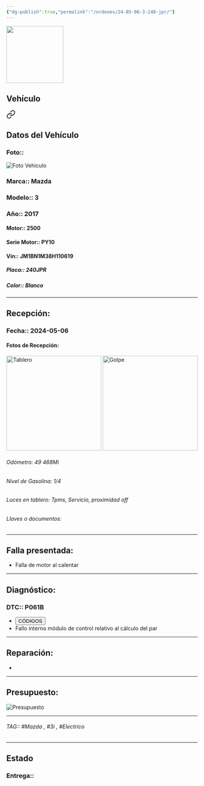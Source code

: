 ```yaml
---
{"dg-publish":true,"permalink":"/ordenes/24-05-06-3-240-jpr/"}
---
```


<img src="https://lh3.googleusercontent.com/d/137fl3TIZ0-PU8b-Pt0bsjclwHub_u78G" width="150">

## Vehículo

<div class="transclusion internal-embed is-loaded"><a class="markdown-embed-link" href="/vehiculos/mazda/3-240-jpr/#datos-del-vehiculo" aria-label="Open link"><svg xmlns="http://www.w3.org/2000/svg" width="24" height="24" viewBox="0 0 24 24" fill="none" stroke="currentColor" stroke-width="2" stroke-linecap="round" stroke-linejoin="round" class="svg-icon lucide-link"><path d="M10 13a5 5 0 0 0 7.54.54l3-3a5 5 0 0 0-7.07-7.07l-1.72 1.71"></path><path d="M14 11a5 5 0 0 0-7.54-.54l-3 3a5 5 0 0 0 7.07 7.07l1.71-1.71"></path></svg></a><div class="markdown-embed">



## Datos del Vehículo 
### Foto:: 
<img src="https://lh3.googleusercontent.com/d/1W4FdyCaN2ejdcvhasewKN_im0_7tKje7" Alt="Foto Vehiculo">

### Marca:: Mazda 
### Modelo:: 3
### Año:: 2017
#### Motor:: 2500
#### Serie Motor:: PY10
#### Vin:: JM1BN1M38H110619
##### Placa:: 240JPR
##### Color:: Blanco
---


</div></div>


## Recepción:
### Fecha:: 2024-05-06
#### Fotos de Recepción: 
<img src="https://lh3.googleusercontent.com/d/1W6J7z3kH4BaAH34XVObMELOFL-8H1BCo" width="250" Alt="Tablero">

<img src="https://lh3.googleusercontent.com/d/1W7ToBmNrv9QLehcaKH1kXVfFm5UXiTq5" width="250" Alt="Golpe">

###### Odómetro: 49 468Mi
###### Nivel de Gasolina: 1/4
###### Luces en tablero: Tpms, Servicio, proximidad off
###### Llaves o documentos: 

---

## Falla presentada:
- Falla de motor al calentar


---

## Diagnóstico:
### DTC:: P061B

- <a href="https://usait.x431.com/Home/Report/reportDetail/diagnose_record_id/aeff3126geKwnR3btZ54oGTdtZ/report_type/D/l/es/timezone/-6"><button class="btn success">CÓDIGOS</button></a>
- Fallo interno módulo de control relativo al cálculo del par

---
## Reparación:
- 

---

## Presupuesto:

<img src="https://lh3.googleusercontent.com/d/" Alt="Presupuesto">

---

###### TAG:: #Mazda , #3i , #Electrico 

---

## Estado

### Entrega:: 


